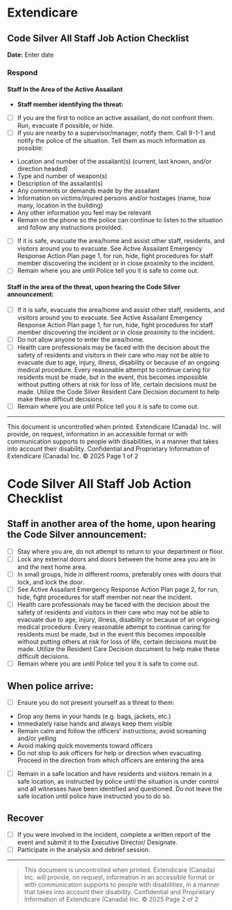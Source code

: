 # Extendicare
## Code Silver All Staff Job Action Checklist
**Date:** Enter date

### Respond

#### Staff In the Area of the Active Assailant
- **Staff member identifying the threat:**
- [ ] If you are the first to notice an active assailant, do not confront them. Run, evacuate if possible, or hide.
- [ ] If you are nearby to a supervisor/manager, notify them. Call 9-1-1 and notify the police of the situation. Tell them as much information as possible:
- Location and number of the assailant(s) (current, last known, and/or direction headed)
- Type and number of weapon(s)
- Description of the assailant(s)
- Any comments or demands made by the assailant
- Information on victims/injured persons and/or hostages (name, how many, location in the building)
- Any other information you feel may be relevant
- Remain on the phone so the police can continue to listen to the situation and follow any instructions provided.
- [ ] If it is safe, evacuate the area/home and assist other staff, residents, and visitors around you to evacuate. See Active Assailant Emergency Response Action Plan page 1, for run, hide, fight procedures for staff member discovering the incident or in close proximity to the incident.
- [ ] Remain where you are until Police tell you it is safe to come out.

#### Staff in the area of the threat, upon hearing the Code Silver announcement:
- [ ] If it is safe, evacuate the area/home and assist other staff, residents, and visitors around you to evacuate. See Active Assailant Emergency Response Action Plan page 1, for run, hide, fight procedures for staff member discovering the incident or in close proximity to the incident.
- [ ] Do not allow anyone to enter the area/home.
- [ ] Health care professionals may be faced with the decision about the safety of residents and visitors in their care who may not be able to evacuate due to age, injury, illness, disability or because of an ongoing medical procedure. Every reasonable attempt to continue caring for residents must be made, but in the event, this becomes impossible without putting others at risk for loss of life, certain decisions must be made. Utilize the Code Silver Resident Care Decision document to help make these difficult decisions.
- [ ] Remain where you are until Police tell you it is safe to come out.

----

This document is uncontrolled when printed.
Extendicare (Canada) Inc. will provide, on request, information in an accessible format or with communication supports to people with disabilities, in a manner that takes into account their disability.
Confidential and Proprietary Information of Extendicare (Canada) Inc. © 2025
Page 1 of 2

# Code Silver All Staff Job Action Checklist

## Staff in another area of the home, upon hearing the Code Silver announcement:

- [ ] Stay where you are, do not attempt to return to your department or floor.
- [ ] Lock any external doors and doors between the home area you are in and the next home area.
- [ ] In small groups, hide in different rooms, preferably ones with doors that lock, and lock the door.
- [ ] See Active Assailant Emergency Response Action Plan page 2, for run, hide, fight procedures for staff member not near the incident.
- [ ] Health care professionals may be faced with the decision about the safety of residents and visitors in their care who may not be able to evacuate due to age, injury, illness, disability or because of an ongoing medical procedure. Every reasonable attempt to continue caring for residents must be made, but in the event this becomes impossible without putting others at risk for loss of life, certain decisions must be made. Utilize the Resident Care Decision document to help make these difficult decisions.
- [ ] Remain where you are until Police tell you it is safe to come out.

## When police arrive:

- [ ] Ensure you do not present yourself as a threat to them:
- Drop any items in your hands (e.g. bags, jackets, etc.)
- Immediately raise hands and always keep them visible
- Remain calm and follow the officers’ instructions; avoid screaming and/or yelling
- Avoid making quick movements toward officers
- Do not stop to ask officers for help or direction when evacuating. Proceed in the direction from which officers are entering the area
- [ ] Remain in a safe location and have residents and visitors remain in a safe location, as instructed by police until the situation is under control and all witnesses have been identified and questioned. Do not leave the safe location until police have instructed you to do so.

## Recover

- [ ] If you were involved in the incident, complete a written report of the event and submit it to the Executive Director/ Designate.
- [ ] Participate in the analysis and debrief session.

----

> This document is uncontrolled when printed.
> Extendicare (Canada) Inc. will provide, on request, information in an accessible format or with communication supports to people with disabilities, in a manner that takes into account their disability.
> Confidential and Proprietary Information of Extendicare (Canada) Inc. © 2025
> Page 2 of 2